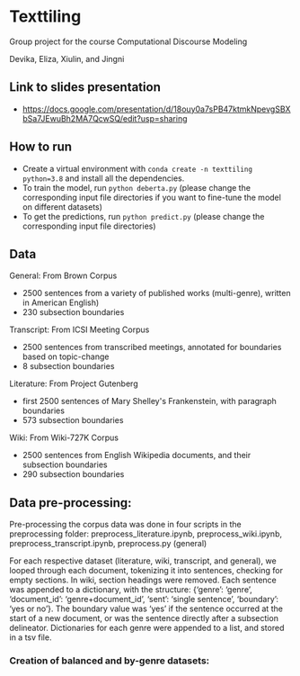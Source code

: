 # Texttiling
Group project for the course Computational Discourse Modeling

Devika, Eliza, Xiulin, and Jingni

## Link to slides presentation 
- https://docs.google.com/presentation/d/18ouy0a7sPB47ktmkNpevgSBXbSa7JEwuBh2MA7QcwSQ/edit?usp=sharing
  

## How to run 
- Create a virtual environment with ```conda create -n texttiling python=3.8``` and install all the dependencies.
- To train the model, run ```python deberta.py``` (please change the corresponding input file directories if you want to fine-tune the model on different datasets)
- To get the predictions, run ```python predict.py``` (please change the corresponding input file directories)


## Data
General: From Brown Corpus

- 2500 sentences from a variety of published works (multi-genre), written in American English)
- 230 subsection boundaries 


Transcript: From ICSI Meeting Corpus 

- 2500 sentences from transcribed meetings, annotated for boundaries based on topic-change
- 8 subsection boundaries 

Literature:  From Project Gutenberg 

- first 2500 sentences of Mary Shelley's Frankenstein, with paragraph boundaries
- 573 subsection boundaries 

Wiki: From Wiki-727K Corpus 

- 2500 sentences from English Wikipedia documents, and their subsection boundaries
- 290 subsection boundaries


## Data pre-processing: 

Pre-processing the corpus data was done in four scripts in the preprocessing folder: preprocess_literature.ipynb, preprocess_wiki.ipynb, preprocess_transcript.ipynb, preprocess.py (general) 
 
For each respective dataset (literature, wiki, transcript, and general), we looped through each document, tokenizing it into sentences, checking for empty sections. In wiki, section headings were removed. Each sentence was appended to a dictionary, with the structure: {‘genre’: ‘genre’, ‘document_id’:  ‘genre+document_id’, ‘sent’: ‘single sentence’, ‘boundary’: ‘yes or no’}. The boundary value was ‘yes’ if the sentence occurred at the start of a new document, or was the sentence directly after a subsection delineator. Dictionaries for each genre were appended to a list, and stored in a tsv file. 

### Creation of balanced and by-genre datasets: 


